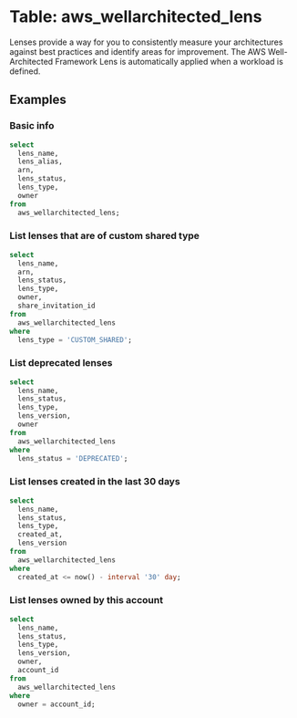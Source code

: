 # Table: aws_wellarchitected_lens

Lenses provide a way for you to consistently measure your architectures against best practices and identify areas for improvement. The AWS Well-Architected Framework Lens is automatically applied when a workload is defined.

## Examples

### Basic info

```sql
select
  lens_name,
  lens_alias,
  arn,
  lens_status,
  lens_type,
  owner
from
  aws_wellarchitected_lens;
```

### List lenses that are of custom shared type

```sql
select
  lens_name,
  arn,
  lens_status,
  lens_type,
  owner,
  share_invitation_id
from
  aws_wellarchitected_lens
where
  lens_type = 'CUSTOM_SHARED';
```

### List deprecated lenses

```sql
select
  lens_name,
  lens_status,
  lens_type,
  lens_version,
  owner
from
  aws_wellarchitected_lens
where
  lens_status = 'DEPRECATED';
```

### List lenses created in the last 30 days

```sql
select
  lens_name,
  lens_status,
  lens_type,
  created_at,
  lens_version
from
  aws_wellarchitected_lens
where
  created_at <= now() - interval '30' day;
```

### List lenses owned by this account

```sql
select
  lens_name,
  lens_status,
  lens_type,
  lens_version,
  owner,
  account_id
from
  aws_wellarchitected_lens
where
  owner = account_id;
```
